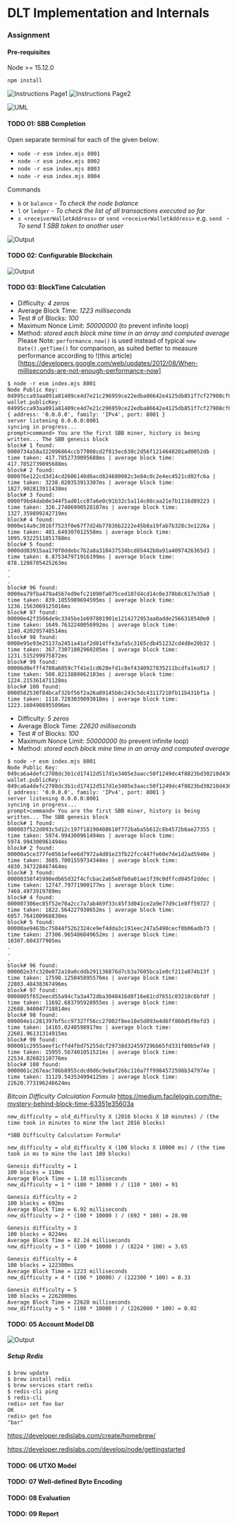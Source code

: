 # DLT Implementation and Internals

### Assignment

#### Pre-requisites

Node >= 15.12.0

`npm install`

![Instructions Page1](https://user-images.githubusercontent.com/4486133/127739369-28363a53-21f8-4167-85a8-b12a899da771.png)
![Instructions Page2](https://user-images.githubusercontent.com/4486133/127739370-b765b286-39d7-4467-a4b9-7a30b87bae73.png)

![UML](https://user-images.githubusercontent.com/4486133/127739481-4e19ce74-933b-45b4-b731-a0d6fe90d57d.png)

#### TODO 01: SBB Completion

Open separate terminal for each of the given below:

- `node -r esm index.mjs 8001`
- `node -r esm index.mjs 8002`
- `node -r esm index.mjs 8003`
- `node -r esm index.mjs 8004`

Commands

- `b` or `balance` - _To check the node balance_
- `l` or `ledger` - _To check the list of all transactions executed so far_
- `s <receiverWalletAddress>` or `send <receiverWalletAddress>` e.g. `send ` - _To send 1 SBB token to another user_

![Output](https://user-images.githubusercontent.com/4486133/127739371-40a8916d-b587-4af8-98c5-0f6382477c42.png)

#### TODO 02: Configurable Blockchain
![Output](https://user-images.githubusercontent.com/4486133/127739374-b62ccc0d-360c-4454-b343-07618f846681.png)

#### TODO 03: BlockTime Calculation

- Difficulty: _4 zeros_
- Average Block Time: _1223 milliseconds_
- Test # of Blocks: _100_
- Maximum Nonce Limit: _50000000_ (to prevent infinite loop)
- Method: _stored each block mine time in an array and computed average_
  Please Note: `performance.now()` is used instead of typical `new Date().getTime()` for comparison, as suited better to measure performance according to !(this article)[https://developers.google.com/web/updates/2012/08/When-milliseconds-are-not-enough-performance-now]

```
$ node -r esm index.mjs 8001
Node Public Key:  04995cca93aa091a81409ce4d7e21c296959ce22edba86642e4125db851f7cf27908cf0f2cdcc524ce32d1f4c38b1651303c1c6f5fec495683b699d1acdd0e11a8
wallet.publicKey:  04995cca93aa091a81409ce4d7e21c296959ce22edba86642e4125db851f7cf27908cf0f2cdcc524ce32d1f4c38b1651303c1c6f5fec495683b699d1acdd0e11a8
{ address: '0.0.0.0', family: 'IPv4', port: 8001 }
server listening 0.0.0.0:8001
syncing in progress...
prompt>command> You are the first SBB miner, history is being written... The SBB genesis block
block# 1 found: 0000734a58a322096864ccb77008cd2f815ec630c2d56f1214640201ad0052db | time taken: 417.7852739095688ms | average block time: 417.7852739095688ms
block# 2 found: 000076e122cd3d14cd2606140d6acd824680082c3e84c0c2e4ec4521cd02fc6a | time taken: 3238.020353913307ms | average block time: 1827.902813911438ms
block# 3 found: 0000f9bd4dab0e344f5ad01cc07a6e0c91b32c5a114c08caa21e7b1116d89223 | time taken: 326.27406990528107ms | average block time: 1327.359899242719ms
block# 4 found: 0000e14a9c3016f7523f0e67f7d24b77836b2222e45b8a19fab7b328c3e1226a | time taken: 401.649307012558ms | average block time: 1095.9322511851788ms
block# 5 found: 0000dd83915aa170f0ddebc7b2a8a310437534bcd85442b0a91a4097426365d3 | time taken: 6.875347971916199ms | average block time: 878.1208705425263ms
.
.
.
block# 96 found: 0000ea79fba479a4567ed9efc21090fa075ced107d4cd14c0e370b8c617e35a0 | time taken: 839.1855989694595ms | average block time: 1236.1563069125016ms
block# 97 found: 00000e42f3506de9c3345be1e697801901e1214272953aa0adde2566318540e0 | time taken: 1649.7632240056992ms | average block time: 1240.420295748514ms
block# 98 found: 0000e95e93e25137a2451a41af2d814ffe3afa5c3165cdb451232cd4d8e20b32 | time taken: 367.73071002960205ms | average block time: 1231.515299975872ms
block# 99 found: 00006d0efff4708a6059c7f41e1cd620efd1c8ef4340927835211bcdfa1ea917 | time taken: 508.8213880062103ms | average block time: 1224.215361471128ms
block# 100 found: 0000582530f84bcaf32bf56f2a26a89145b8c243c5dc43117210fb11b431bf1a | time taken: 1118.7283039093018ms | average block time: 1223.1604908955096ms
```

- Difficulty: _5 zeros_
- Average Block Time: _22620 milliseconds_
- Test # of Blocks: _100_
- Maximum Nonce Limit: _50000000_ (to prevent infinite loop)
- Method: _stored each block mine time in an array and computed average_

```
$ node -r esm index.mjs 8001
Node Public Key:  049ca6a4defc2708dc3b1cd17412d517d1e3405e3aacc50f1249dc4f8823bd30210d4368720decfc32f6c46d658c685a4593ca5f2e7c033e65590c3cb89c4a943b
wallet.publicKey:  049ca6a4defc2708dc3b1cd17412d517d1e3405e3aacc50f1249dc4f8823bd30210d4368720decfc32f6c46d658c685a4593ca5f2e7c033e65590c3cb89c4a943b
{ address: '0.0.0.0', family: 'IPv4', port: 8001 }
server listening 0.0.0.0:8001
syncing in progress...
prompt>command> You are the first SBB miner, history is being written... The SBB genesis block
block# 1 found: 000003f522d093c5d12c197f18190408610f772baba5b612c8b4572b6ae27355 | time taken: 5974.994300961494ms | average block time: 5974.994300961494ms
block# 2 found: 00000a5ce377fe0561efee6d7972a4d01e23fb22fcc447fe60e7de1d2ad5940e | time taken: 3685.7001559734344ms | average block time: 4830.347228467464ms
block# 3 found: 00000358f45998edb65d32f4cfcbac2a65e8fb0a01ae1f39c0dffcd845f2ddec | time taken: 12747.79771900177ms | average block time: 7469.4973919789ms
block# 4 found: 000007306ec85f52e70a2cc7a7ab469f33c45f3d041ce2a9e77d9c1e8ff59727 | time taken: 1822.564227938652ms | average block time: 6057.764100968838ms
block# 5 found: 00000ae9463bc75044f52b2324ce9ef4dda3c191eec247a5490cecf0b06adb73 | time taken: 27306.965486049652ms | average block time: 10307.604377985ms
.
.
.
block# 96 found: 000002e3fc320e072a10a0cddb291136876d7cb3a7605bca1e0cf211a074b13f | time taken: 17598.125045895576ms | average block time: 22803.48438367496ms
block# 97 found: 0000005f652eecd55a94c7a3a472dba3040416d8f16e61cd7651c03210c6bfdf | time taken: 11692.683795928955ms | average block time: 22688.940047718814ms
block# 98 found: 000004e1c281397bf5cc97327f56cc27002f8ee10e5d093e4d6ff860d5f0efd3 | time taken: 14165.0240598917ms | average block time: 22601.96131314915ms
block# 99 found: 000001c2955aeef1cffd4fbd75255dcf29738d32459729bb65fd331f80b5ef49 | time taken: 15955.567401051521ms | average block time: 22534.82602110776ms
block# 100 found: 0000061c267eac786b8955cdcd0d6c9e8af266c110a7ff9984572598b347974e | time taken: 31129.543534994125ms | average block time: 22620.773196246624ms
```

_Bitcoin Difficulty Calculation Formula_
https://medium.facilelogin.com/the-mystery-behind-block-time-63351e35603a

```
new_difficulty = old_difficulty X (2016 blocks X 10 minutes) / (the time took in minutes to mine the last 2016 blocks)

*SBB Difficulty Calculation Formula*

new_difficulty = old_difficulty X (100 blocks X 10000 ms) / (the time took in ms to mine the last 100 blocks)

Genesis difficulty = 1
100 blocks = 110ms
Average Block Time = 1.10 milliseconds
new_difficulty = 1 * (100 * 10000 ) / (110 * 100) = 91

Genesis difficulty = 2
100 blocks = 692ms
Average Block Time = 6.92 milliseconds
new_difficulty = 2 * (100 * 10000 ) / (692 * 100) = 28.90

Genesis difficulty = 3
100 blocks = 8224ms
Average Block Time = 82.24 milliseconds
new_difficulty = 3 * (100 * 10000 ) / (8224 * 100) = 3.65

Genesis difficulty = 4
100 blocks = 122300ms
Average Block Time = 1223 milliseconds
new_difficulty = 4 * (100 * 10000) / (122300 * 100) = 0.33

Genesis difficulty = 5
100 blocks = 2262000ms
Average Block Time = 22620 milliseconds
new_difficulty = 5 * (100 * 10000 ) / (2262000 * 100) = 0.02
```

#### TODO: 05 Account Model DB

![Output](https://user-images.githubusercontent.com/4486133/127739378-98c45cb2-8280-4319-a8ad-079d3037f44e.png)

##### Setup Redis

```
$ brew update
$ brew install redis
$ brew services start redis
$ redis-cli ping
$ redis-cli
redis> set foo bar
OK
redis> get foo
"bar"
```

https://developer.redislabs.com/create/homebrew/

https://developer.redislabs.com/develop/node/gettingstarted

#### TODO: 06 UTXO Model

#### TODO: 07 Well-defined Byte Encoding

#### TODO: 08 Evaluation

#### TODO: 09 Report
